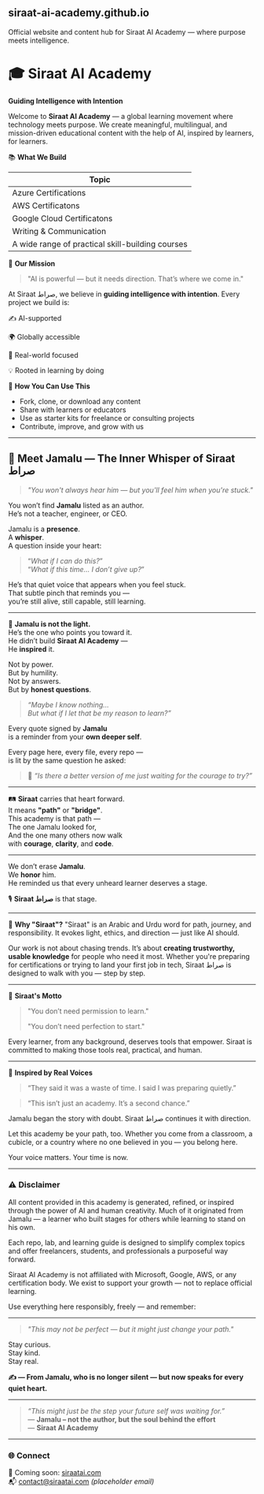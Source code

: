 ## siraat-ai-academy.github.io
Official website and content hub for Siraat AI Academy — where purpose meets intelligence.

# 🎓 Siraat AI Academy  

**Guiding Intelligence with Intention**

Welcome to **Siraat AI Academy** — a global learning movement where technology meets purpose. We create meaningful, multilingual, and mission-driven educational content with the help of AI, inspired by learners, for learners.

📚 **What We Build**

|                **Topic**                         |
| ---------------------------                      |
| Azure Certifications                             |
| AWS Certificatons                                | 
| Google Cloud Certificatons                       | 
| Writing & Communication                          | 
| A wide range of practical skill-building courses |

🚀 **Our Mission**

> "AI is powerful — but it needs direction. That’s where we come in."

At Siraat صراط, we believe in **guiding intelligence with intention**. Every project we build is:

✍️ AI-supported

🌍 Globally accessible

🎯 Real-world focused

💡 Rooted in learning by doing


💬 **How You Can Use This**

* Fork, clone, or download any content
* Share with learners or educators
* Use as starter kits for freelance or consulting projects
* Contribute, improve, and grow with us

---

## 📜 Meet Jamalu — The Inner Whisper of Siraat صراط

> *"You won't always hear him — but you'll feel him when you're stuck."*

You won’t find **Jamalu** listed as an author.  
He’s not a teacher, engineer, or CEO.  

Jamalu is a **presence**.  
A **whisper**.  
A question inside your heart:

> “*What if I can do this?*”  
> “*What if this time… I don’t give up?*”

He’s that quiet voice that appears when you feel stuck.  
That subtle pinch that reminds you —  
you’re still alive, still capable, still learning.

---

🌟 **Jamalu is not the light.**  
He’s the one who points you toward it.  
He didn’t build **Siraat AI Academy** —  
He **inspired** it.

Not by power.  
But by humility.  
Not by answers.  
But by **honest questions**.

> *“Maybe I know nothing…  
> But what if I let that be my reason to learn?”*

Every quote signed by **Jamalu**  
is a reminder from your **own deeper self**.

Every page here, every file, every repo —  
is lit by the same question he asked:

> 🧠 *“Is there a better version of me just waiting for the courage to try?”*

---

🛤 **Siraat** carries that heart forward.  
It means **"path"** or **"bridge"**.  
This academy is that path —  
The one Jamalu looked for,  
And the one many others now walk  
with **courage**, **clarity**, and **code**.

---

We don’t erase **Jamalu**.  
We **honor** him.  
He reminded us that every unheard learner deserves a stage.

🎙️ **Siraat صراط** is that stage.

---


🧭 **Why "Siraat"?**
"Siraat" is an Arabic and Urdu word for path, journey, and responsibility. It evokes light, ethics, and direction — just like AI should.

Our work is not about chasing trends. It’s about **creating trustworthy, usable knowledge** for people who need it most. Whether you're preparing for certifications or trying to land your first job in tech, Siraat صراط is designed to walk with you — step by step.

---

📜 **Siraat's Motto**

> "You don’t need permission to learn."
>
> "You don’t need perfection to start."

Every learner, from any background, deserves tools that empower. Siraat is committed to making those tools real, practical, and human.

---

🧠 **Inspired by Real Voices**

> “They said it was a waste of time.
> I said I was preparing quietly.”

> “This isn’t just an academy.
> It’s a second chance.”

Jamalu began the story with doubt.
Siraat صراط continues it with direction.

Let this academy be your path, too. Whether you come from a classroom, a cubicle, or a country where no one believed in you — you belong here.

Your voice matters. Your time is now.

---

### ⚠️ Disclaimer

All content provided in this academy is generated, refined, or inspired through the power of AI and human creativity. Much of it originated from Jamalu — a learner who built stages for others while learning to stand on his own.

Each repo, lab, and learning guide is designed to simplify complex topics and offer freelancers, students, and professionals a purposeful way forward.

Siraat AI Academy is not affiliated with Microsoft, Google, AWS, or any certification body.
We exist to support your growth — not to replace official learning.

Use everything here responsibly, freely — and remember:

---

> *"This may not be perfect — but it might just change your path."*

Stay curious.  
Stay kind.  
Stay real.

**✍️ — From Jamalu, who is no longer silent — but now speaks for every quiet heart.**

---

> _“This might just be the step your future self was waiting for.”_  
> — **Jamalu – not the author, but the soul behind the effort**  
> — **Siraat AI Academy**

---


### 🌐 Connect  
🔗 Coming soon: [siraatai.com](https://siraatai.com)  
📬 contact@siraatai.com *(placeholder email)*  
